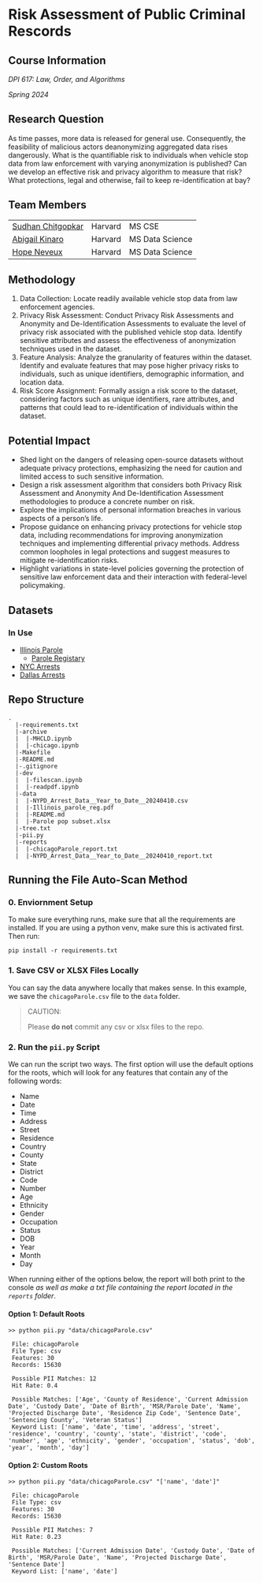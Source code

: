 # Risk Assessment of Public Criminal Rescords

## Course Information

*DPI 617: Law, Order, and Algorithms*

*Spring 2024*

## Research Question
As time passes, more data is released for general use. Consequently, the feasibility of malicious actors deanonymizing aggregated data rises dangerously. What is the quantifiable risk to individuals when vehicle stop data from law enforcement with varying anonymization is published? Can we develop an effective risk and privacy algorithm to measure that risk? What protections, legal and otherwise, fail to keep re-identification at bay?

## Team Members
|             |         |                 |
| ----------- | ------- | --------------- |
| [Sudhan Chitgopkar](mailto:sudhanchitgopkar@g.harvard.edu) | Harvard | MS CSE |
| [Abigail Kinaro](mailto:akinaro@g.harvard.edu) | Harvard | MS Data Science |
| [Hope Neveux](mailto:hopeneveux@g.harvard.edu) | Harvard | MS Data Science |

## Methodology
1. Data Collection: Locate readily available vehicle stop data from law enforcement agencies.
2. Privacy Risk Assessment: Conduct Privacy Risk Assessments and Anonymity and De-Identification Assessments to evaluate the level of privacy risk associated with the published vehicle stop data. Identify sensitive attributes and assess the effectiveness of anonymization techniques used in the dataset.
3. Feature Analysis: Analyze the granularity of features within the dataset. Identify and evaluate features that may pose higher privacy risks to individuals, such as unique identifiers, demographic information, and location data.
4. Risk Score Assignment: Formally assign a risk score to the dataset, considering factors such as unique identifiers, rare attributes, and patterns that could lead to re-identification of individuals within the dataset.
   
## Potential Impact
- Shed light on the dangers of releasing open-source datasets without adequate privacy protections, emphasizing the need for caution and limited access to such sensitive information.
- Design a risk assessment algorithm that considers both Privacy Risk Assessment and Anonymity And De-Identification Assessment methodologies to produce a concrete number on risk. 
- Explore the implications of personal information breaches in various aspects of a person’s life.
- Propose guidance on enhancing privacy protections for vehicle stop data, including recommendations for improving anonymization techniques and implementing differential privacy methods. Address common loopholes in legal protections and suggest measures to mitigate re-identification risks.
- Highlight variations in state-level policies governing the protection of sensitive law enforcement data and their interaction with federal-level policymaking.

## Datasets

### In Use

- [Illinois Parole](https://corrections.il.readydata.org/parole-dashboard)
  - [Parole Registary](https://prb.illinois.gov/content/dam/soi/en/web/prb/documents/parole-registry/Regparda.pdf)
- [NYC Arrests](https://data.cityofnewyork.us/Public-Safety/NYPD-Arrest-Data-Year-to-Date-/uip8-fykc/data_preview)
- [Dallas Arrests](https://www.dallasopendata.com/Public-Safety/Police-Arrests/sdr7-6v3j/about_data)


## Repo Structure

```
.
  |-requirements.txt
  |-archive
  |  |-MHCLD.ipynb
  |  |-chicago.ipynb
  |-Makefile
  |-README.md
  |-.gitignore
  |-dev
  |  |-filescan.ipynb
  |  |-readpdf.ipynb
  |-data
  |  |-NYPD_Arrest_Data__Year_to_Date__20240410.csv
  |  |-Illinois_parole_reg.pdf
  |  |-README.md
  |  |-Parole pop subset.xlsx
  |-tree.txt
  |-pii.py
  |-reports
  |  |-chicagoParole_report.txt
  |  |-NYPD_Arrest_Data__Year_to_Date__20240410_report.txt
```

## Running the File Auto-Scan Method

### 0. Enviornment Setup

To make sure everything runs, make sure that all the requirements are installed. If you are using a python venv, make sure this is activated first. Then run:

```
pip install -r requirements.txt
```

### 1. Save CSV or XLSX Files Locally 

You can say the data anywhere locally that makes sense. In this example, we save the `chicagoParole.csv` file to the `data` folder.

>CAUTION:
>
> Please **do not** commit any csv or xlsx files to the repo.

### 2. Run the `pii.py` Script

We can run the script two ways. The first option will use the default options for the roots, which will look for any features that contain any of the following words:

- Name
- Date
- Time
- Address
- Street
- Residence
- Country
- County
- State
- District
- Code
- Number
- Age
- Ethnicity
- Gender
- Occupation
- Status
- DOB
- Year
- Month
- Day

When running either of the options below, the report will both print to the console *as well as make a txt file containing the report located in the `reports` folder*. 

#### Option 1: Default Roots

```{python}
>> python pii.py "data/chicagoParole.csv"

 File: chicagoParole 
 File Type: csv 
 Features: 30 
 Records: 15630 

 Possible PII Matches: 12 
 Hit Rate: 0.4 

 Possible Matches: ['Age', 'County of Residence', 'Current Admission Date', 'Custody Date', 'Date of Birth', 'MSR/Parole Date', 'Name', 'Projected Discharge Date', 'Residence Zip Code', 'Sentence Date', 'Sentencing County', 'Veteran Status'] 
 Keyword List: ['name', 'date', 'time', 'address', 'street', 'residence', 'country', 'county', 'state', 'district', 'code', 'number', 'age', 'ethnicity', 'gender', 'occupation', 'status', 'dob', 'year', 'month', 'day']
```

#### Option 2: Custom Roots

```{python}
>> python pii.py "data/chicagoParole.csv" "['name', 'date']"

 File: chicagoParole 
 File Type: csv 
 Features: 30 
 Records: 15630 

 Possible PII Matches: 7 
 Hit Rate: 0.23 

 Possible Matches: ['Current Admission Date', 'Custody Date', 'Date of Birth', 'MSR/Parole Date', 'Name', 'Projected Discharge Date', 'Sentence Date'] 
 Keyword List: ['name', 'date']
```